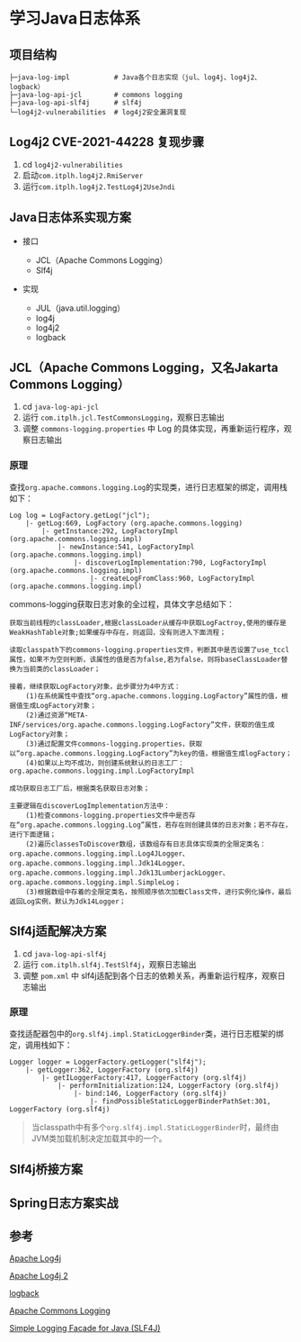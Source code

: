 # 学习Java日志体系

## 项目结构

```
├─java-log-impl           # Java各个日志实现（jul、log4j、log4j2、logback）
├─java-log-api-jcl        # commons logging
├─java-log-api-slf4j      # slf4j
└─log4j2-vulnerabilities  # log4j2安全漏洞复现
```

## Log4j2 CVE-2021-44228 复现步骤
   
1. cd `log4j2-vulnerabilities`
2. 启动`com.itplh.log4j2.RmiServer`
3. 运行`com.itplh.log4j2.TestLog4j2UseJndi`

## Java日志体系实现方案

- 接口
    - JCL（Apache Commons Logging）
    - Slf4j

- 实现
    - JUL（java.util.logging）
    - log4j
    - log4j2
    - logback

## JCL（Apache Commons Logging，又名Jakarta Commons Logging）

1. cd `java-log-api-jcl`
2. 运行 `com.itplh.jcl.TestCommonsLogging`，观察日志输出
3. 调整 `commons-logging.properties` 中 Log 的具体实现，再重新运行程序，观察日志输出

### 原理

查找`org.apache.commons.logging.Log`的实现类，进行日志框架的绑定，调用栈如下：

```
Log log = LogFactory.getLog("jcl");
    |- getLog:669, LogFactory (org.apache.commons.logging)
        |- getInstance:292, LogFactoryImpl (org.apache.commons.logging.impl)
            |- newInstance:541, LogFactoryImpl (org.apache.commons.logging.impl)
                |- discoverLogImplementation:790, LogFactoryImpl (org.apache.commons.logging.impl)
                    |- createLogFromClass:960, LogFactoryImpl (org.apache.commons.logging.impl)
```

commons-logging获取日志对象的全过程，具体文字总结如下：

```
获取当前线程的classLoader,根据classLoader从缓存中获取LogFactroy,使用的缓存是WeakHashTable对象;如果缓存中存在，则返回，没有则进入下面流程；
 
读取classpath下的commons-logging.properties文件，判断其中是否设置了use_tccl属性，如果不为空则判断，该属性的值是否为false,若为false，则将baseClassLoader替换为当前类的classLoader；
 
接着，继续获取LogFactory对象，此步骤分为4中方式：
    (1)在系统属性中查找“org.apache.commons.logging.LogFactory”属性的值，根据值生成LogFactory对象；
    (2)通过资源“META-INF/services/org.apache.commons.logging.LogFactory”文件，获取的值生成LogFactory对象；
    (3)通过配置文件commons-logging.properties，获取以“org.apache.commons.logging.LogFactory”为key的值，根据值生成logFactory；
    (4)如果以上均不成功，则创建系统默认的日志工厂：org.apache.commons.logging.impl.LogFactoryImpl
 
成功获取日志工厂后，根据类名获取日志对象；
 
主要逻辑在discoverLogImplementation方法中：
    (1)检查commons-logging.properties文件中是否存在“org.apache.commons.logging.Log”属性，若存在则创建具体的日志对象；若不存在，进行下面逻辑；
    (2)遍历classesToDiscover数组，该数组存有日志具体实现类的全限定类名：org.apache.commons.logging.impl.Log4JLogger、org.apache.commons.logging.impl.Jdk14Logger、org.apache.commons.logging.impl.Jdk13LumberjackLogger、org.apache.commons.logging.impl.SimpleLog；
    (3)根据数组中存着的全限定类名，按照顺序依次加载Class文件，进行实例化操作，最后返回Log实例，默认为Jdk14Logger；
```
## Slf4j适配解决方案

1. cd `java-log-api-slf4j`
2. 运行 `com.itplh.slf4j.TestSlf4j`，观察日志输出
3. 调整 `pom.xml` 中 slf4j适配到各个日志的依赖关系，再重新运行程序，观察日志输出

### 原理

查找适配器包中的`org.slf4j.impl.StaticLoggerBinder`类，进行日志框架的绑定，调用栈如下：

```
Logger logger = LoggerFactory.getLogger("slf4j");
    |- getLogger:362, LoggerFactory (org.slf4j)
        |- getILoggerFactory:417, LoggerFactory (org.slf4j)
            |- performInitialization:124, LoggerFactory (org.slf4j)
                |- bind:146, LoggerFactory (org.slf4j)
                    |- findPossibleStaticLoggerBinderPathSet:301, LoggerFactory (org.slf4j)
```

> 当classpath中有多个`org.slf4j.impl.StaticLoggerBinder`时，最终由JVM类加载机制决定加载其中的一个。

## Slf4j桥接方案

## Spring日志方案实战

## 参考

[Apache Log4j](https://logging.apache.org/log4j/1.2/index.html)

[Apache Log4j 2](https://logging.apache.org/log4j/2.x/index.html)

[logback](http://logback.qos.ch/)

[Apache Commons Logging](https://commons.apache.org/proper/commons-logging/)

[Simple Logging Facade for Java (SLF4J)](http://www.slf4j.org/)